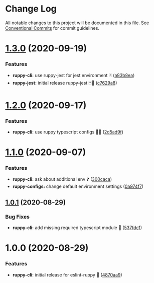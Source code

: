 # Change Log

All notable changes to this project will be documented in this file.
See [Conventional Commits](https://conventionalcommits.org) for commit guidelines.

# [1.3.0](https://github.com/Ruppyio/eslint-configs/compare/eslint-ruppy@1.2.0...eslint-ruppy@1.3.0) (2020-09-19)

### Features

- **ruppy-cli:** use ruppy-jest for jest environment 🃏 ([a83b8ea](https://github.com/Ruppyio/eslint-configs/commit/a83b8ea52d7b316604fbce67495de6664a5c73df))
- **ruppy-jest:** initial release ruppy-jest 🃏🚀 ([c7629a8](https://github.com/Ruppyio/eslint-configs/commit/c7629a8c1662cae8fb2fcb2dc8b27e482f9d66c6))

# [1.2.0](https://github.com/Ruppyio/eslint-configs/compare/eslint-ruppy@1.1.0...eslint-ruppy@1.2.0) (2020-09-17)

### Features

- **ruppy-cli:** use ruppy typescript configs 💪🏻 ([2d5ad9f](https://github.com/Ruppyio/eslint-configs/commit/2d5ad9f93ae98d71a0a1ce8f1d9d7f72f55ff22f))

# [1.1.0](https://github.com/Ruppyio/eslint-configs/compare/eslint-ruppy@1.0.1...eslint-ruppy@1.1.0) (2020-09-07)

### Features

- **ruppy-cli:** ask about additional env ❓ ([300caca](https://github.com/Ruppyio/eslint-configs/commit/300caca43e6a13e5c5b13492ed9a0f678f645cb8))
- **ruppy-configs:** change default environment settings ([0a974f7](https://github.com/Ruppyio/eslint-configs/commit/0a974f797c0be8457fde330b5eb9737e3d273b6e))

## [1.0.1](https://github.com/Ruppyio/eslint-configs/compare/eslint-ruppy@1.0.0...eslint-ruppy@1.0.1) (2020-08-29)

### Bug Fixes

- **ruppy-cli:** add missing required typescript module 🐛 ([537fdc1](https://github.com/Ruppyio/eslint-configs/commit/537fdc1a6f46c51b6422fa98a80475cdcfa1d32d))

# 1.0.0 (2020-08-29)

### Features

- **ruppy-cli:** initial release for eslint-ruppy 🚀 ([4870aa9](https://github.com/Ruppyio/eslint-configs/commit/4870aa9099f1450672372acc9ecbfe819957210d))
